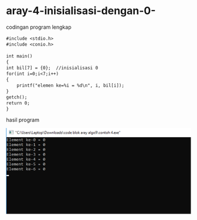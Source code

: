 # aray-4-inisialisasi-dengan-0-

codingan program lengkap

    #include <stdio.h>
    #include <conio.h>

    int main()
    {
    int bil[7] = {0};  //inisialisasi 0
    for(int i=0;i<7;i++)
    {
        printf("elemen ke=%i = %d\n", i, bil[i]);
    }
    getch();
    return 0;
    }
    
hasil program

![img](https://github.com/AbdulahHanafi/aray-4-inisialisasi-dengan-0-/blob/master/contoh%20aray%204%20algo9.png?raw=true)
